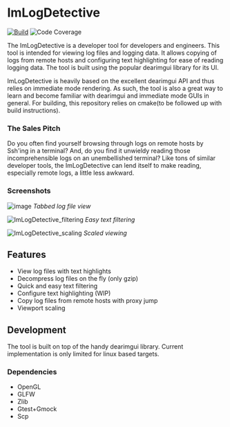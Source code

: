 # ImLogDetective
[![Build](https://github.com/bilal614/ImLogDetective/actions/workflows/build.yml/badge.svg)](https://github.com/bilal614/ImLogDetective/actions/workflows/build.yml)
![Code Coverage](https://img.shields.io/badge/Code%20Coverage-80%25-success?style=flat)

The ImLogDetective is a developer tool for developers and engineers. This tool is intended for viewing log files and logging data. It allows copying of logs from remote hosts and configuring text highlighting for ease of reading logging data. The tool is built using the popular dearimgui library for its UI.

ImLogDetective is heavily based on the excellent dearimgui API and thus relies on immediate mode rendering. As such, the tool is also a great way to learn and become familiar with dearimgui and immediate mode GUIs in general. For building, this repository relies on cmake(to be followed up with build instructions).

### The Sales Pitch
Do you often find yourself browsing through logs on remote hosts by Ssh'ing in a terminal? And, do you find it unwieldy reading those incomprehensible logs on an unembellished terminal? Like tons of similar developer tools, the ImLogDetective can lend itself to make reading, especially remote logs, a little less awkward.

### Screenshots 
![image](https://github.com/bilal614/ImLogDetective/assets/15609233/3fcc5e47-bdef-4078-a976-400831fc2233)
*Tabbed log file view*

![ImLogDetective_filtering](https://github.com/bilal614/ImLogDetective/assets/15609233/ff26a475-0ff8-4e11-ade8-48730d60e412)
*Easy text filtering*

![ImLogDetective_scaling](https://github.com/bilal614/ImLogDetective/assets/15609233/7556841b-2606-4056-9ed1-29e627be4eb6)
*Scaled viewing*

## Features
* View log files with text highlights
* Decompress log files on the fly (only gzip)
* Quick and easy text filtering
* Configure text highlighting (WIP)
* Copy log files from remote hosts with proxy jump
* Viewport scaling

## Development
The tool is built on top of the handy dearimgui library. Current implementation is only limited for linux based targets.

### Dependencies
* OpenGL
* GLFW
* Zlib
* Gtest+Gmock
* Scp
